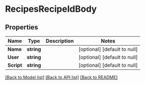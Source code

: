 # RecipesRecipeIdBody

## Properties
Name | Type | Description | Notes
------------ | ------------- | ------------- | -------------
**Name** | **string** |  | [optional] [default to null]
**User** | **string** |  | [optional] [default to null]
**Script** | **string** |  | [optional] [default to null]

[[Back to Model list]](../README.md#documentation-for-models) [[Back to API list]](../README.md#documentation-for-api-endpoints) [[Back to README]](../README.md)

